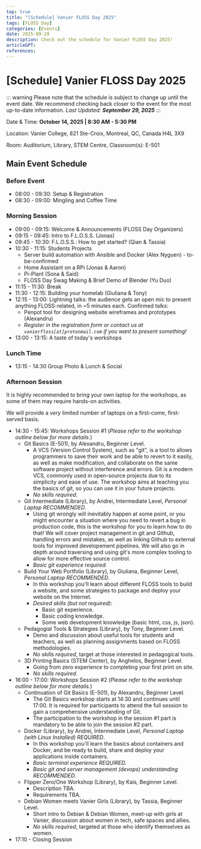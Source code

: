 ```yaml
---
top: true
title: "[Schedule] Vanier FLOSS Day 2025"
tags: [FLOSS Day]
categories: [Events]
date: 2025-09-29
description: Check out the schedule for Vanier FLOSS Day 2025!
articleGPT: 
references:
---
```


# [Schedule] Vanier FLOSS Day 2025

::: warning Please note that the schedule is subject to change up until the event date. We recommend checking back closer to the event for the most up-to-date information.
_Last Updated: **September 29, 2025**_
:::

Date & Time: **October 14, 2025 | 8:30 AM - 5:30 PM**

Location: Vanier College, 821 Ste-Croix, Montreal, QC, Canada H4L 3X9

Room: Auditorium, Library, STEM Centre, Classroom(s): E-501

## Main Event Schedule

### Before Event

- 08:00 - 09:30: Setup & Registration
- 08:30 - 09:00: Mingling and Coffee Time

### Morning Session

- 09:00 - 09:15: Welcome & Announcements (FLOSS Day Organizers)
- 09:15 - 09:45: Intro to F.L.O.S.S. (Jonas)
- 09:45 - 10:30: F.L.O.S.S.: How to get started? (Qian & Tassia)
- 10:30 - 11:15: Students Projects
  - Server build automation with Ansible and Docker (Alex Nyguen) - to-be-confirmed
  - Home Assistant on a RPi (Jonas & Aaron)
  - Pi-Plant (Sona & Said)
  - FLOSS Day Swag Making & Brief Demo of Blender (Yu Duo)
- 11:15 - 11:30: Break
- 11:30 - 12:15: Building your homelab (Giuliana & Tony)
- 12:15 - 13:00: Lightning talks: the audience gets an open mic to present anything FLOSS-related, in ~5 minutes each. Confirmed talks:
  - Penpot tool for designing website wireframes and prototypes (Alexandru)
  - _Register in the registration form or contact us at `vanierfloss[at]protonmail.com` if you want to present something!_
- 13:00 - 13:15: A taste of today's workshops

### Lunch Time

- 13:15 - 14:30 Group Photo & Lunch & Social

### Afternoon Session

It is highly recommended to bring your own laptop for the workshops, as some of them may require hands-on activities.

We will provide a _very_ limited number of laptops on a first-come, first-served basis.

- 14:30 - 15:45: Workshops Session #1 (_Please refer to the workshop outline below for more details._)
  - Git Basics (E-501), by Alexandru, Beginner Level.
    - A VCS (Version Control System), such as "git", is a tool to allows programmers to save their work and be able to revert to it easily, as well as make modification, and collaborate on the same software project without interference and errors. Git is a modern VCS, commonly used in open-source projects due to its simplicity and ease of use. The workshop aims at teaching you the basics of git, so you can use it in your future projects.
    - _No skills required._
  - Git Intermediate (Library), by Andrei, Intermediate Level, _Personal Laptop RECOMMENDED_.
    - Using git wrongly will inevitably happen at some point, or you might encounter a situation where you need to revert a bug in production code, this is the workshop for you to learn how to do that! We will cover project management in git and Github, handling errors and mistakes, as well as linking Github to external tools for improved developement pipelines. We will also go in depth around traversing and using git's more complex tooling to allow for more effective source control.
    - _Basic git experience required._
  - Build Your Web Portfolio (Library), by Giuliana, Beginner Level, _Personal Laptop RECOMMENDED_.
    - In this workshop you'll learn about different FLOSS tools to build a website, and some strategies to package and deploy your website on the Internet.
    - _Desired skills (but not required)_:
      - Basic git experience.
      - Basic coding knowledge.
      - Some web development knowledge (basic html, css, js, json).
  - Pedagogial Tools & Strategies (Library), by Tony, Beginner Level.
    - Demo and discussion about useful tools for students and teachers, as well as planning assignments based on FLOSS methodologies.
    - _No skills required_, target at those interested in pedagogical tools.
  - 3D Printing Basics (STEM Center), by Anghelos, Beginner Level.
    - Going from zero experience to completing your first print on site.
    - _No skills required._
- 16:00 - 17:00: Workshops Session #2 (_Please refer to the workshop outline below for more details._)
  - Continuation of Git Basics (E-501), by Alexandru, Beginner Level.
    - The Git Basics workshop starts at 14:30 and continues until 17:00. It is required for participants to attend the full session to gain a comprehensive understanding of Git.
    - The participation to the workshop in the session #1 part is mandatory to be able to join the session #2 part.
  - Docker (Library), by Andrei, Intermediate Level, _Personal Laptop (with Linux Installed) REQUIRED_.
    - In this workshop you'll learn the basics about containers and Docker, and be ready to build, share and deploy your applications inside containers.
    - _Basic terminal experience REQUIRED._
    - _Basic git and server management (devops) understanding RECOMMENDED._
  - Flipper Zero/One Workshop (Library), by Kais, Beginner Level.
    - Description TBA.
    - Requirements TBA.
  - Debian Women meets Vanier Girls (Library), by Tassia, Beginner Level.
    - Short intro to Debian & Debian Women, meet-up with girls at Vanier, discussion about women in tech, safe spaces and allies.
    - _No skills required_, targeted at those who identify themselves as women.
- 17:10 - Closing Session
